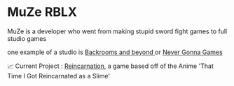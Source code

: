 # MuZe RBLX

MuZe is a developer who went from making stupid sword fight games to full studio games

one example of a studio is [ Backrooms and beyond ](https://www.roblox.com/groups/13826762/The-Backrooms-and-Beyond#!/about ) or [Never Gonna Games](https://www.youtube.com/watch?v=dQw4w9WgXcQ&ab_channel=RickAstley)


📈 Current Project : [Reincarnation](https://www.roblox.com/games/18432687620/Reincarnation), a game based off of the Anime 'That Time I Got Reincarnated as a Slime'
